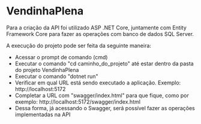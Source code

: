 # VendinhaPlena

Para a criação da API foi utilizado ASP .NET Core, juntamente com Entity Framework Core para fazer as operações com banco de dados SQL Server.

A execução do projeto pode ser feita da seguinte maneira:
  - Acessar o prompt de comando (cmd)
  - Executar o comando "cd caminho_do_projeto" até estar dentro da pasta do projeto VendinhaPlena
  - Executar o comando "dotnet run"
  - Verificar em qual URL está sendo executado a aplicação. Exemplo: http://localhost:5172
  - Completar a URL com "swagger/index.html" para que fique, como por exemplo: http://localhost:5172/swagger/index.html
  - Dessa forma, já acessando o Swagger, será possível fazer as operações implementadas na API
